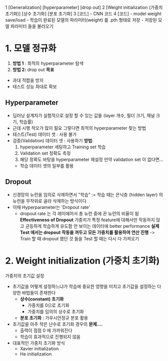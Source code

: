 1 [Generalization]
	[hyperparameter]
	[drop out]
2 [Weight initialization (가중치 초기화)]
	[상수 초기화]
	[분포 초기화]
3 [코드] - CNN 코드
4 [코드] - model weight save/load 
	- 학습이 완료된 모델의 파라미터(weight) 를 .pth 형태로 저장
	- 저장된 모델 파라미터 들을 불러오기
# 1. 모델 정규화
1. **방법 1** : 최적의 hyperparameter 탐색
2. **방법 2:** drop out
**목표**
- 과대 적합을 방지
- 테스트 성능 최대로 확보

## Hyperparameter
- 딥러닝 설계자가 실험적으로 설정 할 수 있는 값들 
  (layer 개수, 필더 크기, 채널 크기, 학습률)
- 근데 시행 착오가 많이 필요
그렇다면 최적의 hyperparameter 찾는 방법
- 테스트(Test) 데이터 셋 : 사용 불가
- 검증(Validation) 데이터 셋 : 사용하기
**방법**:
	1) hyperparameter 세팅하고 Training set 학습
	2) Validation set 정확도 측정
	3) 해당 정확도 바탕을 hyperparameter 재설정
만약 validation set 이 없다면...
	- 학습 데이터 셋의 일부를 활용

## Dropout
- 신경망의 뉴런을 임의로 삭제하면서 "학습" := 학습 때는 은닉층 (hidden layer) 의 뉴런을 무작위로 골라 삭제하는 방식이다
- 이때 Hyperparameter는 'Dropout rate' 
	- dropout rate 는 각 레이에어서 총 뉴런 중에 끈 뉴런의 비율이 됨
**Effectiveness of Dropout**
	가중치가 특정 feature에 대해서만 작동하지 않고 균등하게 학습하게 유도함
	안 보이는 데이터에 better performance
	**실제 Test 에서는 dropout 작동을 꺼두고 모든 가중치를 활용하여 연산 진행**
	-> Train 할 때 dropout 했던 것 들을 Test 할 때는 다시 다 가져오기

# 2. Weight initialization (가중치 초기화)

가중치의 초기값 설정
- 초기값을 어떻게 설정하느냐가 학습에 중요한 영향을 미치고 초기값을 설정하는 다양한 바법들이 존재한다
	-  **상수(constant) 초기화**
		- 가중치를 0으로 초기화
		- 가중치를 임의의 상수로 초기화
	- **분포 초기화** : 가우시안정규 분포 활용
- 초기값을 아주 작은 난수로 초기화 경우의 **문제....**
	- 출력이 점점 0 에 가까워진다
	- 학습이 효과적으로 진행되지 않음
- 대표적인 가중치 초기화 방식
	- Xavier initialization
	- He initialization
	